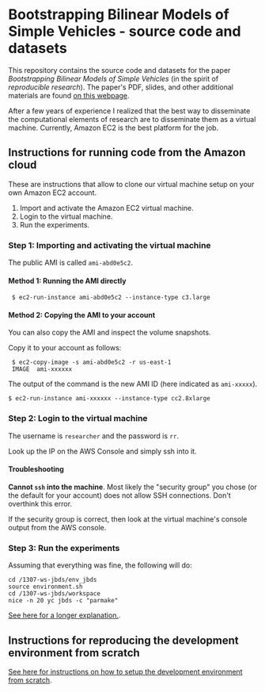 # Bootstrapping Bilinear Models of Simple Vehicles - source code and datasets

This repository contains the source code and datasets 
for the paper  *Bootstrapping Bilinear Models of Simple Vehicles*
(in the spirit of *reproducible research*).
The paper's PDF, slides, and other additional materials are found 
[on this webpage][webpage].

[webpage]: http://purl.org/censi/2013/jbds

After a few years of experience I realized that the best way 
to disseminate the computational elements of research 
are to disseminate them as a virtual machine. Currently, Amazon EC2
is the best platform for the job.


## Instructions for running code from the Amazon cloud

These are instructions that allow to clone our virtual machine setup
on your own Amazon EC2 account.

1. Import and activate the Amazon EC2 virtual machine.
2. Login to the virtual machine.
3. Run the experiments.

### Step 1: Importing and activating the virtual machine


The public AMI is called ``ami-abd0e5c2``. 

#### Method 1: Running the AMI directly

     $ ec2-run-instance ami-abd0e5c2 --instance-type c3.large
     

#### Method 2: Copying the AMI to your account

You can also copy the AMI and inspect the volume snapshots.

Copy it to your account as follows:

     $ ec2-copy-image -s ami-abd0e5c2 -r us-east-1
     IMAGE	ami-xxxxxx
     
The output of the command is the new AMI ID (here indicated as ``ami-xxxxx``).

    $ ec2-run-instance ami-xxxxxx --instance-type cc2.8xlarge
    
### Step 2: Login to the virtual machine

The username is ``researcher`` and the password is ``rr``.

Look up the IP on the AWS Console and simply ssh into it.


#### Troubleshooting

**Cannot ``ssh`` into the machine**. Most likely the "security group" you chose (or the default for your account)  does not allow SSH connections. Don't overthink this error.

If the security group is correct, then look at the virtual machine's console output from the AWS console.


### Step 3: Run the experiments

Assuming that everything was fine, the following will do:

    cd /1307-ws-jbds/env_jbds
    source environment.sh
    cd /1307-ws-jbds/workspace
    nice -n 20 yc jbds -c "parmake"

[See here for a longer explanation.](README-1307-ws-jbds.md).


## Instructions for reproducing the development environment from scratch

[See here for instructions on how to setup the development environment from scratch](README-development.md).
